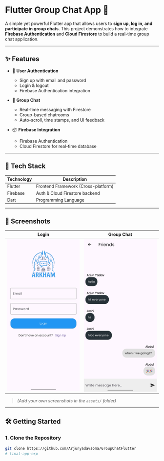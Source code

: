 # Flutter Group Chat App 🚀

A simple yet powerful Flutter app that allows users to **sign up, log in, and participate in group chats**. This project demonstrates how to integrate **Firebase Authentication** and **Cloud Firestore** to build a real-time group chat application.

---

## ✨ Features

- 🔐 **User Authentication**
  - Sign up with email and password
  - Login & logout
  - Firebase Authentication integration

- 💬 **Group Chat**
  - Real-time messaging with Firestore
  - Group-based chatrooms
  - Auto-scroll, time stamps, and UI feedback

- 📦 **Firebase Integration**
  - Firebase Authentication
  - Cloud Firestore for real-time database

---

## 🧰 Tech Stack

| Technology | Description                         |
|------------|-------------------------------------|
| Flutter    | Frontend Framework (Cross-platform) |
| Firebase   | Auth & Cloud Firestore backend      |
| Dart       | Programming Language                |

---

## 📸 Screenshots

| Login | Group Chat |
|-------|------------|
| ![Login](assets/Screenshot_20250716_015411.jpg) | ![Chat](assets/Screenshot_20250716_015638.jpg) |

> *(Add your own screenshots in the `assets/` folder)*

---

## 🛠️ Getting Started

### 1. Clone the Repository

```bash
git clone https://github.com/Arjunyadavsoma/GroupChatFlutter
# final-app-exp
